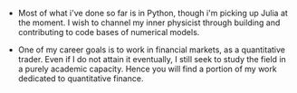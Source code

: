  
- Most of what i've done so far is in Python, though i'm picking up Julia at the moment.
I wish to channel my inner physicist through building and contributing to code bases of numerical models.

- One of my career goals is to work in financial markets, as a quantitative trader. 
Even if I do not attain it eventually, I still seek to study the field in a purely academic capacity. Hence you will find a portion of my work dedicated to quantitative finance.


<!---
mrdarylguy/mrdarylguy is a ✨ special ✨ repository because its `README.md` (this file) appears on your GitHub profile.
You can click the Preview link to take a look at your changes.
--->
